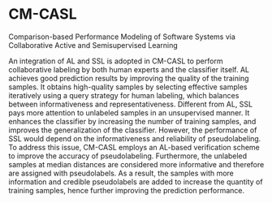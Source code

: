 # CM-CASL
Comparison-based Performance Modeling of Software Systems via Collaborative Active and Semisupervised Learning

An integration of AL and SSL is adopted in CM-CASL to perform collaborative labeling by both human experts and the classifier itself. AL achieves good prediction results by improving the quality of the training samples. It obtains high-quality samples by selecting effective samples iteratively using a query strategy for human labeling, which balances between informativeness and representativeness. Different from AL, SSL pays more attention to unlabeled samples in an unsupervised manner. It enhances the classifier by increasing the number of training samples, and improves the generalization of the classifier. However, the performance of SSL would depend on the informativeness and reliability of pseudolabeling. To address this issue, CM-CASL employs an AL-based verification scheme to improve the accuracy of pseudolabeling. Furthermore, the unlabeled samples at median distances are considered more informative and therefore are assigned with pseudolabels. As a result, the samples with more information and credible pseudolabels are added to increase the quantity of training samples, hence further improving the prediction performance.
